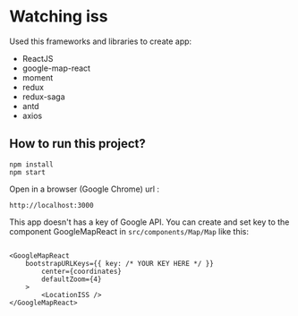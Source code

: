 # Watching iss

Used this frameworks and libraries to create app:
- ReactJS
- google-map-react
- moment
- redux
- redux-saga
- antd 
- axios

## How to run this project?

```
npm install 
npm start
```

Open in a browser (Google Chrome) url :
```
http://localhost:3000
```

This app doesn't has a key of Google API. You can create and set key to the component GoogleMapReact in `src/components/Map/Map` like this:

```

<GoogleMapReact
    bootstrapURLKeys={{ key: /* YOUR KEY HERE */ }}
        center={coordinates}
        defaultZoom={4}
    >
        <LocationISS />
</GoogleMapReact>

```